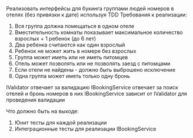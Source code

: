 ﻿Реализовать интерфейсы для букинга группами людей номеров в отелях (без привязки к дате) используя TDD
Требования к реализации:
1. Вся группа должна помещаться в одном отеле
2. Вместительность комнаты показывает максимальное количество взрослых + 1 ребенок (до 6 лет)
3. Два ребенка считаются как один взрослый
4. Ребенок не может жить в номере без взрослых
5. Группа может иметь или не иметь питомцев
6. Отель может позволять или не позволять заезд с питомцами
7. Если отели не найдены - должно быть выброшено исключение
8. Одна группа может иметь только одну бронь

IValidator отвечает за валидацию
IBookingService отвечает за поиск отелей и бронь номеров в них
IBookingService зависит от IValidator для проведения валидации

Что должно быть на выходе:
1. Юнит тесты для каждой реализации
2. Интеграционные тесты для реализации IBookingService
